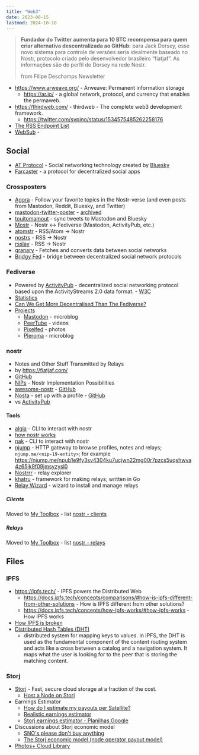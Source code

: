 ```yaml
---
title: "Web3"
date: 2023-08-15
lastmod: 2024-10-10
---
```


> **Fundador do Twitter aumenta para 10 BTC recompensa para quem criar
> alternativa descentralizada ao GitHub:** para Jack Dorsey, esse novo sistema
> para controle de versões seria idealmente baseado no Nostr, protocolo criado
> pelo desenvolvedor brasileiro “fiatjaf”. As informações são do perfil
> de Dorsey na rede Nostr.
>
> from Filipe Deschamps Newsletter

- https://www.arweave.org/ - Arweave: Permanent information storage
	- https://ar.io/ - a global network, protocol, and currency that enables the
      permaweb.
- https://thirdweb.com/ - thirdweb - The complete web3 development framework.
	- https://twitter.com/svpino/status/1534575485262258176
- [The RSS Endpoint List](https://gist.github.com/thefranke/63853a6f8c499dc97bc17838f6cedcc2#scrapers-and-running-instances)
- [WebSub](https://en.wikipedia.org/wiki/WebSub) -

## Social
- [AT Protocol](https://atproto.com/) - Social networking technology created by
  [Bluesky](https://bsky.app/)
- [Farcaster](https://www.farcaster.xyz/) - a protocol for decentralized social
  apps

### Crossposters
- [Agora](https://agorasocial.app/) - Follow your favorite topics in the
  Nostr-verse (and even posts from Mastodon, Reddit, Bluesky, and Twitter)
- [mastodon-twitter-poster](https://github.com/renatolond/mastodon-twitter-poster) -
  [archived](https://write.as/renatolond/timeline-for-the-shutdown-of-the-mastodon-twitter-crossposter-instance-at)
- [touitomamout](https://github.com/louisgrasset/touitomamout) - sync tweets to
  Mastodon and Bluesky
- [Mostr](https://mostr.pub/) - Nostr <-> Fediverse (Mastodon, ActivityPub, etc.)
- [atomstr](https://git.sr.ht/~psic4t/atomstr) - RSS/Atom -> Nostr
- [nostrs](https://github.com/Asone/nostrss) - RSS -> Nostr
- [rsslay](https://github.com/piraces/rsslay) - RSS -> Nostr
- [granary](https://github.com/snarfed/granary) - Fetches and converts data
  between social networks
- [Bridgy Fed](https://github.com/snarfed/bridgy-fed) - bridge between
  decentralized social network protocols

### Fediverse
- Powered by [ActivityPub](https://activitypub.rocks/) - decentralized social
  networking protocol based upon the ActivityStreams 2.0 data format. -
  [W3C](https://www.w3.org/TR/activitypub/)
- [Statistics](https://fedidb.org/)
- [Can We Get More Decentralised Than The Fediverse?](https://gist.github.com/loreanvictor/bddd8824c744024d338e935bd7e96707)
- [Projects](https://fediverse.info/explore/projects)
	- [Mastodon](https://joinmastodon.org/) - microblog
	- [PeerTube](https://joinpeertube.org/) - videos
	- [Pixelfed](https://pixelfed.org/) - photos
	- [Pleroma](https://pleroma.social/) - microblog

### nostr
- Notes and Other Stuff Transmitted by Relays
- by https://fiatjaf.com/
- [GitHub](https://github.com/nostr-protocol/nostr)
- [NIPs](https://github.com/nostr-protocol/nips) - Nostr Implementation Possibilities
- [awesome-nostr](https://nostr.net/) - [GitHub](https://github.com/aljazceru/awesome-nostr)
- [Nosta](https://nosta.me/) - set up with a profile -
  [GitHub](https://github.com/GBKS/nosta-me)
- vs [ActivityPub](https://nostr.com/comparisons/mastodon)

#### Tools
- [algia](https://github.com/mattn/algia) - CLI to interact with nostr
- [how nostr works](https://how-nostr-works.pages.dev/)
- [nak](https://github.com/fiatjaf/nak) - CLI to interact with nostr
- [njump](https://njump.me/about) - HTTP gateway to browse profiles, notes and
  relays; `njump.me/<nip-19-entity>`; for example
  https://njump.me/npub1e9fy3sv4304ku7ucjwn22mg00r7pzcs5uqshwva4z65jk9f09jmsyzysl0
- [Nostrrr](https://nostrrr.com) - relay explorer
- [khatru](https://github.com/fiatjaf/khatru) - framework for making relays;
  written in Go
- [Relay Wizard](https://github.com/nodetec/relaywizard) - wizard to install and
  manage relays

##### Clients
Moved to [My Toolbox](https://toolbox.cezimbra.me/) - list [nostr - clients](https://toolbox.cezimbra.me/lists/nostr-clients/)

##### Relays
Moved to [My Toolbox](https://toolbox.cezimbra.me/) - list [nostr - relays](https://toolbox.cezimbra.me/lists/nostr-relays/)


## Files
### IPFS
- https://ipfs.tech/ - IPFS powers the Distributed Web
	- https://docs.ipfs.tech/concepts/comparisons/#how-is-ipfs-different-from-other-solutions - How is IPFS different from other solutions?
	- https://docs.ipfs.tech/concepts/how-ipfs-works/#how-ipfs-works - How IPFS works
- [How IPFS is broken](https://fiatjaf.com/d5031e5b.html)
- [Distributed Hash Tables (DHT)](https://docs.ipfs.tech/concepts/dht)
    * distributed system for mapping keys to values. In IPFS, the DHT is used
      as the fundamental component of the content routing system and acts like a
      cross between a catalog and a navigation system. It maps what the user is
      looking for to the peer that is storing the matching content.

### Storj
- [Storj](https://www.storj.io/) - Fast, secure cloud storage at a fraction of
  the cost.
	* [Host a Node on Storj](https://www.storj.io/node)
- Earnings Estimator
	* [How do I estimate my payouts per Satellite?](https://docs.storj.io/node/resources/faq/estimate-payouts)
	* [Realistic earnings estimator](https://forum.storj.io/t/realistic-earnings-estimator/6693)
	* [Storj earnings estimator - Planilhas Google](https://docs.google.com/spreadsheets/d/16qwEJzmcIUb0z0JZwBc_38ZUex6-onoxGTsp2XxQlEA/edit#gid=689515535)
- Discussions about Storj economic model
	* [SNO's please don't buy anything](https://forum.storj.io/t/snos-please-dont-buy-anything/21592)
	* [The Storj economic model (node operator payout model)](https://forum.storj.io/t/lets-talk-about-the-elephant-in-the-room-the-storj-economic-model-node-operator-payout-model/20127)
- [Photos+ Cloud Library](https://photosplus.app)

